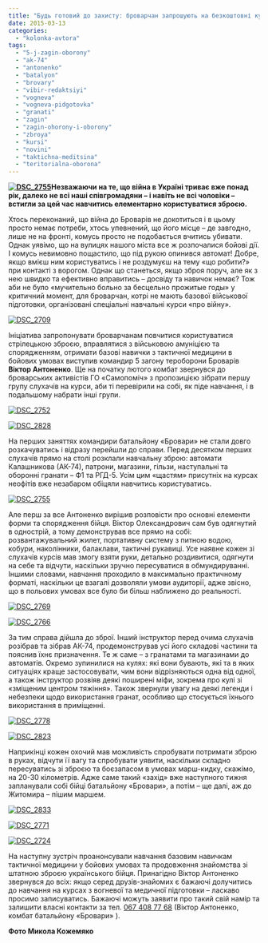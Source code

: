 ```yaml
---
title: "Будь готовий до захисту: броварчан запрошують на безкоштовні курси з «вогневої»"
date: 2015-03-13
categories: 
  - "kolonka-avtora"
tags: 
  - "5-j-zagin-oborony"
  - "ak-74"
  - "antonenko"
  - "batalyon"
  - "brovary"
  - "vibir-redaktsiyi"
  - "vogneva"
  - "vogneva-pidgotovka"
  - "granati"
  - "zagin"
  - "zagin-ohorony-i-oborony"
  - "zbroya"
  - "kursi"
  - "novini"
  - "taktichna-meditsina"
  - "teritorialna-oborona"
---
```


**[![DSC_2755](https://mpz.brovary.org/wp-content/uploads/2015/03/DSC_2755.jpg)](https://mpz.brovary.org/wp-content/uploads/2015/03/DSC_2755.jpg)Незважаючи на те, що війна в Україні триває вже понад рік, далеко не всі наші співгромадяни – і навіть не всі чоловіки – встигли за цей час навчитись елементарно користуватися зброєю.**

Хтось переконаний, що війна до Броварів не докотиться і в цьому просто немає потреби, хтось упевнений, що його місце – де завгодно, лише не на фронті, комусь просто не подобається вчитись убивати.  Однак уявімо, що на вулицях нашого міста все ж розпочалися бойові дії. І комусь невимовно пощастило, що під рукою опинився автомат! Добре, якщо вмієш ним користуватись і не роздумуєш на тему «що робити?» при контакті з ворогом. Однак що станеться, якщо зброя поруч, але як з нею швидко та ефективно вправитись – досвіду та навичок немає? Тож аби не було «мучительно больно за бесцельно прожитые годы» у критичний момент, для броварчан, котрі не мають базової військової підготовки, організовані спеціальні навчальні курси «про війну».

[![DSC_2709](https://mpz.brovary.org/wp-content/uploads/2015/03/DSC_2709.jpg)](https://mpz.brovary.org/wp-content/uploads/2015/03/DSC_2709.jpg)

Ініціатива запропонувати броварчанам повчитися користуватися стрілецькою зброєю, вправлятися з військовою амуніцією та спорядженням, отримати базові навички з тактичної медицини в бойових умовах виступив командир 5 загону тероборони Броварів **Віктор Антоненко**. Ще на початку лютого комбат звернувся до броварських активістів ГО «Самопоміч» з пропозицією зібрати першу групу слухачів на курси, аби ті перевірили на собі, як піде навчання, і в подальшому набрати інші групи.

[![DSC_2752](https://mpz.brovary.org/wp-content/uploads/2015/03/DSC_2752.jpg)](https://mpz.brovary.org/wp-content/uploads/2015/03/DSC_2752.jpg)

[![DSC_2828](https://mpz.brovary.org/wp-content/uploads/2015/03/DSC_2828.jpg)](https://mpz.brovary.org/wp-content/uploads/2015/03/DSC_2828.jpg)

На перших заняттях командири батальйону «Бровари» не стали довго розкачуватись і відразу перейшли до справи. Перед десятком перших слухачів прямо на столі розклали навчальну зброю: автомати Калашникова (АК-74), патрони, магазини, гільзи, наступальні та оборонні гранати – Ф1 та РГД-5. Усім цим «щастям» присутніх на курсах неофітів вже незабаром обіцяли навчитись користуватись.

[![DSC_2755](https://mpz.brovary.org/wp-content/uploads/2015/03/DSC_27551.jpg)](https://mpz.brovary.org/wp-content/uploads/2015/03/DSC_27551.jpg)

Але перш за все Антоненко вирішив розповісти про основні елементи форми та спорядження бійця. Віктор Олександрович сам був одягнутий в однострій, а тому демонстрував все прямо на собі: розвантажувальний жилет, портативну систему з питною водою, кобури, наколінники, балаклави, тактичні рукавиці. Усе наявне кожен зі слухачів курсів мав змогу взяти руки, детально роздивитися, одягнути на себе та відчути, наскільки зручно пересуватися в обмундируванні. Іншими словами, навчання проходило в максимально практичному форматі, наскільки це взагалі дозволяли умови аудиторії, адже звісно, що в польових умовах все було би більш наближено до реальності.

[![DSC_2769](https://mpz.brovary.org/wp-content/uploads/2015/03/DSC_2769.jpg)](https://mpz.brovary.org/wp-content/uploads/2015/03/DSC_2769.jpg)

[![DSC_2766](https://mpz.brovary.org/wp-content/uploads/2015/03/DSC_2766.jpg)](https://mpz.brovary.org/wp-content/uploads/2015/03/DSC_2766.jpg)

За тим справа дійшла до зброї. Інший інструктор перед очима слухачів розібрав та зібрав АК-74, продемонстрував усі його складові частини та пояснив їхнє призначення. Те ж саме – з гранатами та магазинами до автоматів. Окремо зупинилися на кулях: які вони бувають, які та в яких ситуаціях краще застосовувати, чим вони відрізняються одна від одної, а також інструктор розвіяв деякі поширені міфи, зокрема про кулі зі «зміщеним центром тяжіння». Також звернули увагу на деякі легенди і небезпеки щодо використання гранат, особливо що стосується їхнього використання в приміщенні.

[![DSC_2778](https://mpz.brovary.org/wp-content/uploads/2015/03/DSC_2778.jpg)](https://mpz.brovary.org/wp-content/uploads/2015/03/DSC_2778.jpg)

[![DSC_2823](https://mpz.brovary.org/wp-content/uploads/2015/03/DSC_2823.jpg)](https://mpz.brovary.org/wp-content/uploads/2015/03/DSC_2823.jpg)

Наприкінці кожен охочий мав можливість спробувати потримати зброю в руках, відчути її вагу та спробувати уявити, наскільки складно пересуватись зі зброєю та боєзапасом в умовах марш-кидку, скажімо, на 20-30 кілометрів. Адже саме такий «захід» вже наступного тижня запланували собі бійці батальйону «Бровари», а потім – ще далі, аж до Житомира – пішим маршем.

[![DSC_2833](https://mpz.brovary.org/wp-content/uploads/2015/03/DSC_28331.jpg)](https://mpz.brovary.org/wp-content/uploads/2015/03/DSC_28331.jpg)

[![DSC_2771](https://mpz.brovary.org/wp-content/uploads/2015/03/DSC_2771.jpg)](https://mpz.brovary.org/wp-content/uploads/2015/03/DSC_2771.jpg)

[![DSC_2724](https://mpz.brovary.org/wp-content/uploads/2015/03/DSC_2724.jpg)](https://mpz.brovary.org/wp-content/uploads/2015/03/DSC_2724.jpg)

На наступну зустріч проанонсували навчання базовим навичкам тактичної медицини у бойових умовах та продовження знайомства зі штатною зброєю українського бійця. Принагідно Віктор Антоненко звернувся до всіх: якщо серед друзів-знайомих є бажаючі долучитись до навчання на курсах з вогневої та медичної підготовки – ласкаво просимо записуватись. Бажаючі можуть заявити про такий свій намір та залишити власні контакти за тел. [067 408 77 68](tel:067%C2%A0408%2077%2068) (Віктор Антоненко, комбат батальйону «Бровари» ).

**Фото Микола Кожемяко**

